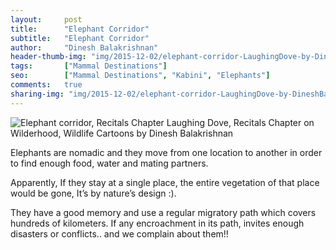 ```yaml
---
layout:     post
title:      "Elephant Corridor"
subtitle:   "Elephant Corridor"
author:     "Dinesh Balakrishnan"
header-thumb-img: "img/2015-12-02/elephant-corridor-LaughingDove-by-DineshBalakrishnan-thumb.jpg"
tags:       ["Mammal Destinations"]
seo: 		["Mammal Destinations", "Kabini", "Elephants"]
comments:   true
sharing-img: "img/2015-12-02/elephant-corridor-LaughingDove-by-DineshBalakrishnan.jpg"
---
```



<img src="{{ site.baseurl }}/img/2015-12-02/elephant-corridor-LaughingDove-by-DineshBalakrishnan.jpg" alt="Elephant corridor, Recitals Chapter Laughing Dove, Recitals Chapter on Wilderhood, Wildlife Cartoons by Dinesh Balakrishnan">

<p>
Elephants are nomadic and they move from one location to another in order to find enough food, water and mating partners.
</p>

<p>
 Apparently,  If they stay at a single place, the entire vegetation of that place would be gone, It’s by nature’s design :). 
 </p>

 <p>
They have a good memory and use a regular migratory path which covers hundreds of kilometers. If any encroachment in its path, invites enough disasters or conflicts.. and we complain about them!!
</p>


